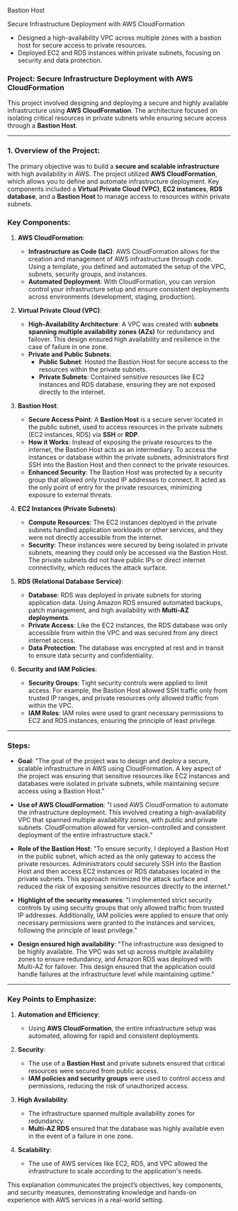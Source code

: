 Bastion Host 

Secure Infrastructure Deployment with AWS CloudFormation

- Designed a high-availability VPC across multiple zones with a bastion host for secure access to private resources.
- Deployed EC2 and RDS instances within private subnets, focusing on security and data protection.

### **Project: Secure Infrastructure Deployment with AWS CloudFormation**
This project involved designing and deploying a secure and highly available infrastructure using **AWS CloudFormation**. The architecture focused on isolating critical resources in private subnets while ensuring secure access through a **Bastion Host**.

---

### **1. Overview of the Project**:
The primary objective was to build a **secure and scalable infrastructure** with high availability in AWS. The project utilized **AWS CloudFormation**, which allows you to define and automate infrastructure deployment. Key components included a **Virtual Private Cloud (VPC)**, **EC2 instances**, **RDS database**, and a **Bastion Host** to manage access to resources within private subnets.

### **Key Components**:

1. **AWS CloudFormation**:
   - **Infrastructure as Code (IaC)**: AWS CloudFormation allows for the creation and management of AWS infrastructure through code. Using a template, you defined and automated the setup of the VPC, subnets, security groups, and instances.
   - **Automated Deployment**: With CloudFormation, you can version control your infrastructure setup and ensure consistent deployments across environments (development, staging, production).

2. **Virtual Private Cloud (VPC)**:
   - **High-Availability Architecture**: A VPC was created with **subnets spanning multiple availability zones (AZs)** for redundancy and failover. This design ensured high availability and resilience in the case of failure in one zone.
   - **Private and Public Subnets**:
     - **Public Subnet**: Hosted the Bastion Host for secure access to the resources within the private subnets.
     - **Private Subnets**: Contained sensitive resources like EC2 instances and RDS database, ensuring they are not exposed directly to the internet.

3. **Bastion Host**:
   - **Secure Access Point**: A **Bastion Host** is a secure server located in the public subnet, used to access resources in the private subnets (EC2 instances, RDS) via **SSH** or **RDP**.
   - **How it Works**: Instead of exposing the private resources to the internet, the Bastion Host acts as an intermediary. To access the instances or database within the private subnets, administrators first SSH into the Bastion Host and then connect to the private resources.
   - **Enhanced Security**: The Bastion Host was protected by a security group that allowed only trusted IP addresses to connect. It acted as the only point of entry for the private resources, minimizing exposure to external threats.

4. **EC2 Instances (Private Subnets)**:
   - **Compute Resources**: The EC2 instances deployed in the private subnets handled application workloads or other services, and they were not directly accessible from the internet.
   - **Security**: These instances were secured by being isolated in private subnets, meaning they could only be accessed via the Bastion Host. The private subnets did not have public IPs or direct internet connectivity, which reduces the attack surface.

5. **RDS (Relational Database Service)**:
   - **Database**: RDS was deployed in private subnets for storing application data. Using Amazon RDS ensured automated backups, patch management, and high availability with **Multi-AZ deployments**.
   - **Private Access**: Like the EC2 instances, the RDS database was only accessible from within the VPC and was secured from any direct internet access.
   - **Data Protection**: The database was encrypted at rest and in transit to ensure data security and confidentiality.

6. **Security and IAM Policies**:
   - **Security Groups**: Tight security controls were applied to limit access. For example, the Bastion Host allowed SSH traffic only from trusted IP ranges, and private resources only allowed traffic from within the VPC.
   - **IAM Roles**: IAM roles were used to grant necessary permissions to EC2 and RDS instances, ensuring the principle of least privilege.

---

### **Steps**:

- **Goal**:
   "The goal of the project was to design and deploy a secure, scalable infrastructure in AWS using CloudFormation. A key aspect of the project was ensuring that sensitive resources like EC2 instances and databases were isolated in private subnets, while maintaining secure access using a Bastion Host."

- **Use of AWS CloudFormation**:
   "I used AWS CloudFormation to automate the infrastructure deployment. This involved creating a high-availability VPC that spanned multiple availability zones, with public and private subnets. CloudFormation allowed for version-controlled and consistent deployment of the entire infrastructure stack."

- **Role of the Bastion Host**:
   "To ensure security, I deployed a Bastion Host in the public subnet, which acted as the only gateway to access the private resources. Administrators could securely SSH into the Bastion Host and then access EC2 instances or RDS databases located in the private subnets. This approach minimized the attack surface and reduced the risk of exposing sensitive resources directly to the internet."

- **Highlight of the security measures**:
   "I implemented strict security controls by using security groups that only allowed traffic from trusted IP addresses. Additionally, IAM policies were applied to ensure that only necessary permissions were granted to the instances and services, following the principle of least privilege."

- **Design ensured high availability**:
   "The infrastructure was designed to be highly available. The VPC was set up across multiple availability zones to ensure redundancy, and Amazon RDS was deployed with Multi-AZ for failover. This design ensured that the application could handle failures at the infrastructure level while maintaining uptime."

---

### **Key Points to Emphasize**:

1. **Automation and Efficiency**:
   - Using **AWS CloudFormation**, the entire infrastructure setup was automated, allowing for rapid and consistent deployments.

2. **Security**:
   - The use of a **Bastion Host** and private subnets ensured that critical resources were secured from public access.
   - **IAM policies and security groups** were used to control access and permissions, reducing the risk of unauthorized access.

3. **High Availability**:
   - The infrastructure spanned multiple availability zones for redundancy.
   - **Multi-AZ RDS** ensured that the database was highly available even in the event of a failure in one zone.

4. **Scalability**:
   - The use of AWS services like EC2, RDS, and VPC allowed the infrastructure to scale according to the application's needs.

This explanation communicates the project’s objectives, key components, and security measures, demonstrating knowledge and hands-on experience with AWS services in a real-world setting.
